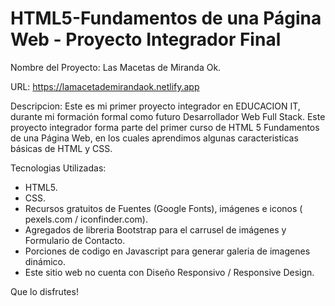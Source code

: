 # HTML5-Fundamentos de una Página Web - Proyecto Integrador Final

Nombre del Proyecto: Las Macetas de Miranda Ok.

URL: https://lamacetademirandaok.netlify.app

Descripcion: Este es mi primer proyecto integrador en EDUCACION IT, durante mi formación formal como futuro Desarrollador Web Full Stack. Este proyecto integrador forma parte del primer curso de HTML 5 Fundamentos de una Página Web, en los cuales aprendimos algunas caracteristicas básicas de HTML y CSS.

Tecnologias Utilizadas:

* HTML5.
* CSS.
* Recursos gratuitos de Fuentes (Google Fonts), imágenes e iconos ( pexels.com / iconfinder.com).
* Agregados de libreria Bootstrap para el carrusel de imágenes y Formulario de Contacto.
* Porciones de codigo en Javascript para generar galeria de imagenes dinámico.
* Este sitio web no cuenta con Diseño Responsivo / Responsive Design.

Que lo disfrutes!





